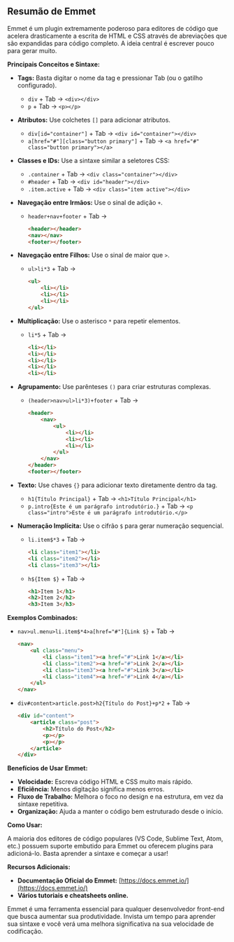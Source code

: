 ## Resumão de Emmet

Emmet é um plugin extremamente poderoso para editores de código que acelera drasticamente a escrita de HTML e CSS através de abreviações que são expandidas para código completo. A ideia central é escrever pouco para gerar muito.

**Principais Conceitos e Sintaxe:**

* **Tags:** Basta digitar o nome da tag e pressionar Tab (ou o gatilho configurado).
    * `div` + Tab -> `<div></div>`
    * `p` + Tab -> `<p></p>`

* **Atributos:** Use colchetes `[]` para adicionar atributos.
    * `div[id="container"]` + Tab -> `<div id="container"></div>`
    * `a[href="#"][class="button primary"]` + Tab -> `<a href="#" class="button primary"></a>`

* **Classes e IDs:** Use a sintaxe similar a seletores CSS:
    * `.container` + Tab -> `<div class="container"></div>`
    * `#header` + Tab -> `<div id="header"></div>`
    * `.item.active` + Tab -> `<div class="item active"></div>`

* **Navegação entre Irmãos:** Use o sinal de adição `+`.
    * `header+nav+footer` + Tab ->
        ```html
        <header></header>
        <nav></nav>
        <footer></footer>
        ```

* **Navegação entre Filhos:** Use o sinal de maior que `>`.
    * `ul>li*3` + Tab ->
        ```html
        <ul>
            <li></li>
            <li></li>
            <li></li>
        </ul>
        ```

* **Multiplicação:** Use o asterisco `*` para repetir elementos.
    * `li*5` + Tab ->
        ```html
        <li></li>
        <li></li>
        <li></li>
        <li></li>
        <li></li>
        ```

* **Agrupamento:** Use parênteses `()` para criar estruturas complexas.
    * `(header>nav>ul>li*3)+footer` + Tab ->
        ```html
        <header>
            <nav>
                <ul>
                    <li></li>
                    <li></li>
                    <li></li>
                </ul>
            </nav>
        </header>
        <footer></footer>
        ```

* **Texto:** Use chaves `{}` para adicionar texto diretamente dentro da tag.
    * `h1{Título Principal}` + Tab -> `<h1>Título Principal</h1>`
    * `p.intro{Este é um parágrafo introdutório.}` + Tab -> `<p class="intro">Este é um parágrafo introdutório.</p>`

* **Numeração Implícita:** Use o cifrão `$` para gerar numeração sequencial.
    * `li.item$*3` + Tab ->
        ```html
        <li class="item1"></li>
        <li class="item2"></li>
        <li class="item3"></li>
        ```
    * `h${Item $}` + Tab ->
        ```html
        <h1>Item 1</h1>
        <h2>Item 2</h2>
        <h3>Item 3</h3>
        ```

**Exemplos Combinados:**

* `nav>ul.menu>li.item$*4>a[href="#"]{Link $}` + Tab ->
    ```html
    <nav>
        <ul class="menu">
            <li class="item1"><a href="#">Link 1</a></li>
            <li class="item2"><a href="#">Link 2</a></li>
            <li class="item3"><a href="#">Link 3</a></li>
            <li class="item4"><a href="#">Link 4</a></li>
        </ul>
    </nav>
    ```

* `div#content>article.post>h2{Título do Post}+p*2` + Tab ->
    ```html
    <div id="content">
        <article class="post">
            <h2>Título do Post</h2>
            <p></p>
            <p></p>
        </article>
    </div>
    ```

**Benefícios de Usar Emmet:**

* **Velocidade:** Escreva código HTML e CSS muito mais rápido.
* **Eficiência:** Menos digitação significa menos erros.
* **Fluxo de Trabalho:** Melhora o foco no design e na estrutura, em vez da sintaxe repetitiva.
* **Organização:** Ajuda a manter o código bem estruturado desde o início.

**Como Usar:**

A maioria dos editores de código populares (VS Code, Sublime Text, Atom, etc.) possuem suporte embutido para Emmet ou oferecem plugins para adicioná-lo. Basta aprender a sintaxe e começar a usar!

**Recursos Adicionais:**

* **Documentação Oficial do Emmet:** [https://docs.emmet.io/](https://docs.emmet.io/)
* **Vários tutoriais e cheatsheets online.**

Emmet é uma ferramenta essencial para qualquer desenvolvedor front-end que busca aumentar sua produtividade. Invista um tempo para aprender sua sintaxe e você verá uma melhora significativa na sua velocidade de codificação.
